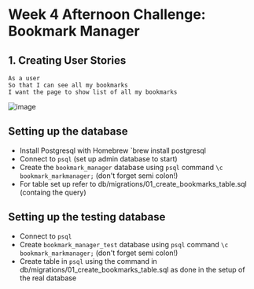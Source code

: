 # Week 4 Afternoon Challenge: Bookmark Manager

## 1. Creating User Stories
```
As a user
So that I can see all my bookmarks 
I want the page to show list of all my bookmarks

```
![image](https://user-images.githubusercontent.com/30720508/112006249-764bf780-8b1b-11eb-9e35-d0ae0d28f0bd.png)


## Setting up the database

- Install Postgresql with Homebrew `brew install postgresql
- Connect to `psql` (set up admin database to start)
- Create the `bookmark_manager` database using `psql` command `\c bookmark_markmanager;` (don't forget semi colon!)
- For table set up refer to db/migrations/01_create_bookmarks_table.sql (containg the query)

## Setting up the testing database

- Connect to `psql` 
- Create `bookmark_manager_test` database using `psql` command `\c bookmark_markmanager;` (don't forget semi colon!)
- Create table in `psql` using the command in db/migrations/01_create_bookmarks_table.sql as done in the setup of the real database

